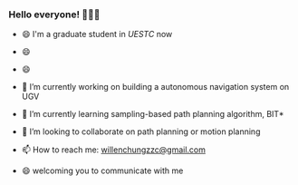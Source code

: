 ### Hello everyone! 👋👋👋

- 😄 I'm a graduate student in _UESTC_ now
- 😄
- 😄


- 🔭 I’m currently working on building a autonomous navigation system on UGV  
- 🌱 I’m currently learning sampling-based path planning algorithm, BIT*
- 👯 I’m looking to collaborate on path planning or motion planning
- 📫 How to reach me: willenchungzzc@gmail.com
- 😄 welcoming you to communicate with me 
